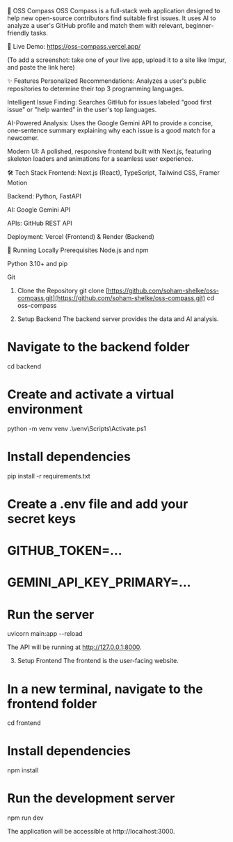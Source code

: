 🧭 OSS Compass
OSS Compass is a full-stack web application designed to help new open-source contributors find suitable first issues. It uses AI to analyze a user's GitHub profile and match them with relevant, beginner-friendly tasks.

🔴 Live Demo: https://oss-compass.vercel.app/

(To add a screenshot: take one of your live app, upload it to a site like Imgur, and paste the link here)

✨ Features
Personalized Recommendations: Analyzes a user's public repositories to determine their top 3 programming languages.

Intelligent Issue Finding: Searches GitHub for issues labeled "good first issue" or "help wanted" in the user's top languages.

AI-Powered Analysis: Uses the Google Gemini API to provide a concise, one-sentence summary explaining why each issue is a good match for a newcomer.

Modern UI: A polished, responsive frontend built with Next.js, featuring skeleton loaders and animations for a seamless user experience.

🛠️ Tech Stack
Frontend: Next.js (React), TypeScript, Tailwind CSS, Framer Motion

Backend: Python, FastAPI

AI: Google Gemini API

APIs: GitHub REST API

Deployment: Vercel (Frontend) & Render (Backend)

🚀 Running Locally
Prerequisites
Node.js and npm

Python 3.10+ and pip

Git

1. Clone the Repository
git clone [https://github.com/soham-shelke/oss-compass.git](https://github.com/soham-shelke/oss-compass.git)
cd oss-compass

2. Setup Backend
The backend server provides the data and AI analysis.

# Navigate to the backend folder
cd backend

# Create and activate a virtual environment
python -m venv venv
.\venv\Scripts\Activate.ps1

# Install dependencies
pip install -r requirements.txt

# Create a .env file and add your secret keys
# GITHUB_TOKEN=...
# GEMINI_API_KEY_PRIMARY=...

# Run the server
uvicorn main:app --reload

The API will be running at http://127.0.0.1:8000.

3. Setup Frontend
The frontend is the user-facing website.

# In a new terminal, navigate to the frontend folder
cd frontend

# Install dependencies
npm install

# Run the development server
npm run dev

The application will be accessible at http://localhost:3000.